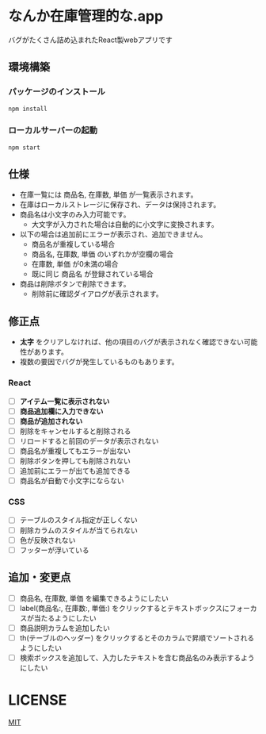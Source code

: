 # なんか在庫管理的な.app
バグがたくさん詰め込まれたReact製webアプリです

## 環境構築
### パッケージのインストール
```bash
npm install
```

### ローカルサーバーの起動
```bash
npm start
```

## 仕様
- 在庫一覧には 商品名, 在庫数, 単価 が一覧表示されます。
- 在庫はローカルストレージに保存され、データは保持されます。
- 商品名は小文字のみ入力可能です。
  - 大文字が入力された場合は自動的に小文字に変換されます。
- 以下の場合は追加前にエラーが表示され、追加できません。
  - 商品名が重複している場合
  - 商品名, 在庫数, 単価 のいずれかが空欄の場合
  - 在庫数, 単価 が0未満の場合
  - 既に同じ 商品名 が登録されている場合
- 商品は削除ボタンで削除できます。
  - 削除前に確認ダイアログが表示されます。

## 修正点
- **太字** をクリアしなければ、他の項目のバグが表示されなく確認できない可能性があります。
- 複数の要因でバグが発生しているものもあります。

### React
- [ ] **アイテム一覧に表示されない**
- [ ] **商品追加欄に入力できない**
- [ ] **商品が追加されない**
- [ ] 削除をキャンセルすると削除される
- [ ] リロードすると前回のデータが表示されない
- [ ] 商品名が重複してもエラーが出ない
- [ ] 削除ボタンを押しても削除されない
- [ ] 追加前にエラーが出ても追加できる
- [ ] 商品名が自動で小文字にならない

### CSS
- [ ] テーブルのスタイル指定が正しくない
- [ ] 削除カラムのスタイルが当てられない
- [ ] 色が反映されない
- [ ] フッターが浮いている

## 追加・変更点
- [ ] 商品名, 在庫数, 単価 を編集できるようにしたい
- [ ] label(商品名:, 在庫数:, 単価:) をクリックするとテキストボックスにフォーカスが当たるようにしたい
- [ ] 商品説明カラムを追加したい
- [ ] th(テーブルのヘッダー) をクリックするとそのカラムで昇順でソートされるようにしたい
- [ ] 検索ボックスを追加して、入力したテキストを含む商品名のみ表示するようにしたい

# LICENSE
[MIT](./LICENSE)
